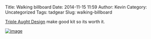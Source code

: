 Title: Walking billboard
Date: 2014-11-15 11:59
Author: Kevin
Category: Uncategorized
Tags: tadgear
Slug: walking-billboard

[Triple Aught Design](https://tripleaughtdesign.com/) make good kit so
its worth it.

[![image](/images/2014/11/wpid-wp-1416049067073.jpeg "wp-1416049067073")](/images/2014/11/wpid-wp-1416049067073.jpeg)
